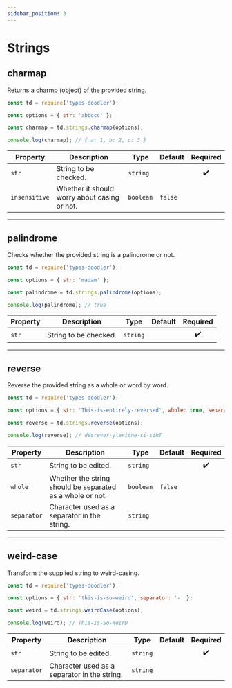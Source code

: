 ```yaml
---
sidebar_position: 3
---
```


# Strings

## charmap

Returns a charmp (object) of the provided string.

```js
const td = require('types-doodler');

const options = { str: 'abbccc' };

const charmap = td.strings.charmap(options);

console.log(charmap); // { a: 1, b: 2, c: 3 }
```

| Property      | Description                                               | Type      | Default | Required           |
| ------------- | --------------------------------------------------------- | --------- | ------- | :----------------: |
| `str`         | String to be checked.                                     | `string`  |         | :heavy_check_mark: |
| `insensitive` | Whether it should worry about casing or not.              | `boolean` | `false` |                    |

---

## palindrome

Checks whether the provided string is a palindrome or not.

```js
const td = require('types-doodler');

const options = { str: 'madam' };

const palindrome = td.strings.palindrome(options);

console.log(palindrome); // true
```

| Property      | Description                                               | Type      | Default | Required           |
| ------------- | --------------------------------------------------------- | --------- | ------- | :----------------: |
| `str`         | String to be checked.                                     | `string`  |         | :heavy_check_mark: |

---

## reverse

Reverse the provided string as a whole or word by word.

```js
const td = require('types-doodler');

const options = { str: 'This-is-entirely-reversed', whole: true, separator: '-' };

const reverse = td.strings.reverse(options);

console.log(reverse); // desrever-yleritne-si-sihT
```

| Property      | Description                                               | Type      | Default | Required           |
| ------------- | --------------------------------------------------------- | --------- | ------- | :----------------: |
| `str`         | String to be edited.                                      | `string`  |         | :heavy_check_mark: |
| `whole`       | Whether the string should be separated as a whole or not. | `boolean` | `false` |                    |
| `separator`   | Character used as a separator in the string.              | `string`  | ` `     |                    |

---

## weird-case

Transform the supplied string to weird-casing.

```js
const td = require('types-doodler');

const options = { str: 'this-is-so-weird', separator: '-' };

const weird = td.strings.weirdCase(options);

console.log(weird); // ThIs-Is-So-WeIrD
```

| Property      | Description                                  | Type       | Default | Required           |
| ------------- | -------------------------------------------- | ---------- | ------- | :----------------: |
| `str`         | String to be edited.                         | `string`   |         | :heavy_check_mark: |
| `separator`   | Character used as a separator in the string. | `string`   | ` `     |                    |
